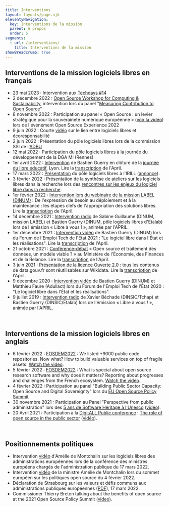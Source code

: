 ```yaml
---
title: Interventions
layout: layouts/page.njk
eleventyNavigation:
  key: Interventions de la mission
  parent: À propos
  order: 5
segments:
  - url: /interventions/
    title: Interventions de la mission
showBreadcrumb: true
---
```


## Interventions de la mission logiciels libres en français

- 23 mai 2023 : Intervention aux [Techdays #14](https://techdays.pages.unistra.fr/)
- 2 décembre 2022 : [Open Source Workshop for Computing & Sustainability](https://swforum.eu/events/open-source-workshops-computing-sustainability), intervention lors du panel "[Measuring Contribution to Open Source](https://swforum.eu/oss-contribution)"
- 8 novembre 2022 : Participation au panel « Open Source : un levier stratégique pour la souveraineté numérique européenne » ([voir la vidéo](https://www.youtube.com/watch?v=QxIXtjELeFA)) lors de l'événement Open Source Experience 2022
- 9 juin 2022 : Courte [vidéo](https://ecoresponsable.numerique.gouv.fr/publications/videos-vers-un-numerique-ecoresponsable/episode-5-lutter-obsolescence-grace-au-logiciel-libre/) sur le lien entre logiciels libres et écoresponsabilité
- 2 juin 2022 : Présentation du pôle logiciels libres lors de la commission SSI de l'[ADBU](https://adbu.fr)
- 12 mai 2022 : Participation du pôle logiciels libres à la journée du développement de la DGA MI (Rennes)
- 1er avril 2022 : [Intervention](https://tube.numerique.gouv.fr/w/2W9ahDKVFvxE9Tr5RXy9UA) de Bastien Guerry en clôture de la [journée du libre éducatif](https://dane.ac-lyon.fr/spip/Journee-Du-Libre-Educatif-1er), Lyon.  Lire la [transcription](https://www.librealire.org/cloture-de-la-journee-du-libre-educatif-2022) de l'April.
- 17 mars 2022 : [Présentation](https://tube.numerique.gouv.fr/w/bWy413EYysRZBu4M4JeBL2) du pôle logiciels libres à l'IRILL ([annonce](https://www.irill.org/events/2022/170322.html)).
- 3 février 2022 : Présentation de la synthèse de ateliers sur les logiciels libres dans la recherche lors des [rencontres sur les enjeux du logiciel libre dans la recherche](/fr/bluehats/floss-esr-2022/).
- 1er février 2022 : [Intervention lors du wébinaire de la mission LABEL (DINUM)](https://speakerdeck.com/bluehats/de-lexpression-de-besoin-au-deploiement-et-a-la-maintenance-les-etapes-clefs-de-lappropriation-des-solutions-libres) : De l'expression de besoin au déploiement et à la maintenance : les étapes clefs de l'appropriation des solutions libres.  Lire la [transcription](https://www.librealire.org/les-etapes-clefs-de-l-appropriation-des-solutions-libres-webinaire-tnt) de l'April.
- 14 décembre 2021 : [Intervention radio](https://www.libreavous.org/126-plan-d-action-du-gouvernement-sur-les-logiciels-libres) de Sabine Guillaume (DINUM, mission LABEL) et Bastien Guerry (DINUM, pôle logiciels libres d'Etalab) lors de l'émission « Libre à vous ! », animée par l'APRIL.
- 1er décembre 2021 : [Intervention vidéo](https://www.dailymotion.com/video/x85zvwx) de Bastien Guerry (DINUM) lors du Forum de l'Emploi Tech de l'État 2021 : "Le logiciel libre dans l'État et les réalisations".  Lire la [transcription](https://www.librealire.org/le-logiciel-libre-dans-l-etat-et-les-realisations) de l'April.
- 21 octobre 2021 : [Conférence-débat](https://tube.numerique.gouv.fr/w/9RWAQcqwALRasgKuKALA37) « Open source et traitement des données, un modèle viable ? » au Ministère de l'Économie, des Finances et de la Relance.  Lire la [transcription](https://www.librealire.org/open-source-et-traitement-des-donnees-un-modele-fiable) de l'April.
- 3 juin 2021 : [Présentation de la licence Ouverte 2.0](https://meta.wikimedia.org/wiki/Webinaire_wiki,_data_et_GLAM_2021/Programme/R%C3%A9sum%C3%A9s_des_interventions#Pr%C3%A9sentation_de_la_licence_Ouverte_2.0_et_du_Code_des_relations_entre_le_public_et_l'administration) : tous les contenus de data.gouv.fr sont réutilisables sur Wikidata.  Lire la [transcription](https://www.librealire.org/ouverture-webinaire-wiki-data-et-glam-2021-presentation-licence-ouverte-2-0-bastien-guerry) de l'April.
- 9 décembre 2020 : [Intervention vidéo](https://www.dailymotion.com/video/x7xqldm) de Bastien Guerry (DINUM) et Matthieu Faure (Adullact) lors du Forum de l'Emploi Tech de l'État 2020 : "Le logiciel libre dans l'État et les réalisations".
- 9 juillet 2019 : [Intervention radio](https://www.libreavous.org/33-dinsic-ziklibrenbib-irfm-et-parcoursup) de Xavier Béchade (DINSIC/Tchap) et Bastien Guerry (DINSIC/Etalab) lors de l'émission « Libre à vous ! », animée par l'APRIL.

<br/>

## Interventions de la mission logiciels libres en anglais

- 6 février 2022 : [FOSDEM2022](https://fosdem.org/2022/schedule/event/9000_public_code_repositories/) : We listed +9000 public code repositories. Now what? How to build valuable services on top of fragile assets.  [Watch the video](https://tube.numerique.gouv.fr/w/kh3pRKx5J66LyUeEPsuYUD).
- 5 février 2022 : [FOSDEM2022](https://fosdem.org/2022/schedule/event/open_research_french_ecosystem/) : What is special about open source research software and why does it matters? Reporting about progresses and challenges from the French ecosystem.  [Watch the video](https://tube.numerique.gouv.fr/w/8L73DYsPZ2ztpd7Eis4EgV).
- 4 février 2022 : Participation au panel "Building Public Sector Capacity: Open Source and Digital Sovereignty" lors du [EU Open Source Policy Summit](https://summit.openforumeurope.org)
- 30 novembre 2021 : Participation au Panel "Perspective from public administration" lors des [5 ans de Software Heritage à l'Unesco](https://www.softwareheritage.org/news/events/swh5years/) ([vidéo](https://www.youtube.com/watch?v=LocTNyTT4Sw)).
- 20 Avril 2021 : Participation à la [DigitALL Public conference](https://hadea.ec.europa.eu/events/digitall-public-conference_fr) : [The role of open source in the public sector](https://digitallpublic.app.swapcard.com/event/digitall-public/planning/UGxhbm5pbmdfMzUzNTA3) ([vidéo](https://youtu.be/QgvossmO240)).

<br/>

## Positionnements politiques

- Intervention [vidéo](https://youtu.be/TwCb_AAkCx8?t=2412) d'Amélie de Montchalin sur les logiciels libres des administrations européennes lors de la conférence des ministres européens chargés de l'administration publique du 17 mars 2022.
- Intervention [vidéo](https://tube.numerique.gouv.fr/w/cbtirQAqNdNynHFd4fTjfK) de la ministre Amélie de Montchalin lors du sommet européen sur les politiques open source du 4 février 2022.
- Déclaration de Strasbourg sur les valeurs et défis communs aux administrations publiques européennes ([PDF](https://www.transformation.gouv.fr/files/presse/Declaration_Strasbourg_valeurs_defis_administrations_publiques_europeennes_1.pdf)), 17 mars 2022.
- Commissioner Thierry Breton talking about the benefits of open source at the 2021 Open Source Policy Summit ([video](https://www.youtube.com/watch?v=I5e_ngrzm1E)).

<br/>

